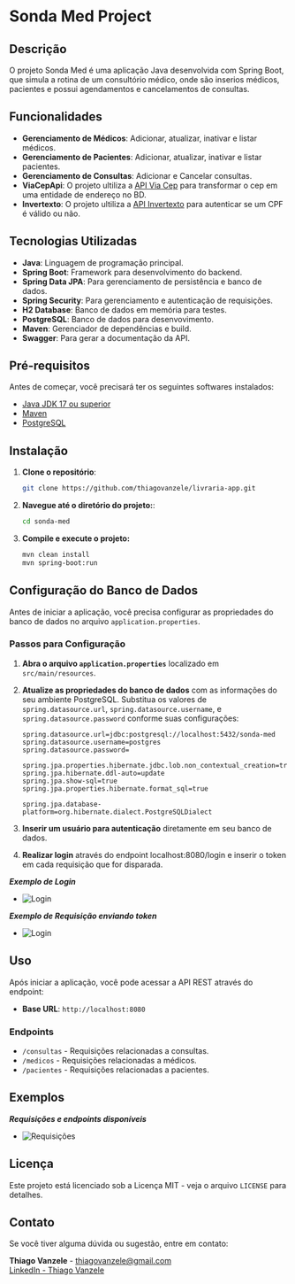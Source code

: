 # Sonda Med Project

## Descrição

O projeto Sonda Med é uma aplicação Java desenvolvida com Spring Boot, que simula a rotina de um consultório médico, onde são inserios médicos, pacientes e possui agendamentos e cancelamentos de consultas.

## Funcionalidades

- **Gerenciamento de Médicos**: Adicionar, atualizar, inativar e listar médicos.
- **Gerenciamento de Pacientes**: Adicionar, atualizar, inativar e listar pacientes.
- **Gerenciamento de Consultas**: Adicionar e Cancelar consultas.
- **ViaCepApi**: O projeto ultiliza a [API Via Cep](https://viacep.com.br/) para transformar o cep em uma entidade de endereço no BD.
- **Invertexto**: O projeto ultiliza a [API Invertexto](https://api.invertexto.com/api-validador-cpf-cnpj) para autenticar se um CPF é válido ou não. 

## Tecnologias Utilizadas

- **Java**: Linguagem de programação principal.
- **Spring Boot**: Framework para desenvolvimento do backend.
- **Spring Data JPA**: Para gerenciamento de persistência e banco de dados.
- **Spring Security**: Para gerenciamento e autenticação de requisições.
- **H2 Database**: Banco de dados em memória para testes.
- **PostgreSQL**: Banco de dados para desenvovimento.
- **Maven**: Gerenciador de dependências e build.
- **Swagger**: Para gerar a documentação da API.

## Pré-requisitos

Antes de começar, você precisará ter os seguintes softwares instalados:

- [Java JDK 17 ou superior](https://www.oracle.com/java/technologies/javase-jdk11-downloads.html)
- [Maven](https://maven.apache.org/download.cgi)
- [PostgreSQL](https://www.postgresql.org/download/)

## Instalação

1. **Clone o repositório**:

   ```bash
   git clone https://github.com/thiagovanzele/livraria-app.git
    ```
2. **Navegue até o diretório do projeto:**:

   ```bash
   cd sonda-med
      ```
3. **Compile e execute o projeto:**

   ```bash
   mvn clean install
   mvn spring-boot:run
     ```

## Configuração do Banco de Dados

Antes de iniciar a aplicação, você precisa configurar as propriedades do banco de dados no arquivo `application.properties`.

### Passos para Configuração

1. **Abra o arquivo `application.properties`** localizado em `src/main/resources`.

2. **Atualize as propriedades do banco de dados** com as informações do seu ambiente PostgreSQL. Substitua os valores de `spring.datasource.url`, `spring.datasource.username`, e `spring.datasource.password` conforme suas configurações:

   ```properties
   spring.datasource.url=jdbc:postgresql://localhost:5432/sonda-med
   spring.datasource.username=postgres
   spring.datasource.password=

   spring.jpa.properties.hibernate.jdbc.lob.non_contextual_creation=true
   spring.jpa.hibernate.ddl-auto=update
   spring.jpa.show-sql=true
   spring.jpa.properties.hibernate.format_sql=true

   spring.jpa.database-platform=org.hibernate.dialect.PostgreSQLDialect

3. **Inserir um usuário para autenticação** diretamente em seu banco de dados.
   
4. **Realizar login** através do endpoint localhost:8080/login e inserir o token em cada requisição que for disparada.

***Exemplo de Login***
- ![Login](https://github.com/thiagovanzele/sonda-med-app/blob/main/src/main/resources/templates/imagens/login.jpg)

***Exemplo de Requisição enviando token***
- ![Login](https://github.com/thiagovanzele/sonda-med-app/blob/main/src/main/resources/templates/imagens/getMedicos.jpg)

## Uso

Após iniciar a aplicação, você pode acessar a API REST através do endpoint:

- **Base URL**: `http://localhost:8080`

### Endpoints

  - `/consultas` - Requisições relacionadas a consultas.
  - `/medicos` - Requisições relacionadas a médicos.
  - `/pacientes` - Requisições relacionadas a pacientes.
 

## Exemplos 

***Requisições e endpoints disponíveis***
- ![Requisições](https://github.com/thiagovanzele/sonda-med-app/blob/main/src/main/resources/templates/imagens/requisicoes.jpg)

## Licença

Este projeto está licenciado sob a Licença MIT - veja o arquivo `LICENSE` para detalhes.

## Contato

Se você tiver alguma dúvida ou sugestão, entre em contato:

**Thiago Vanzele** - thiagovanzele@gmail.com  
[LinkedIn - Thiago Vanzele](https://www.linkedin.com/in/thiagovanzele)



